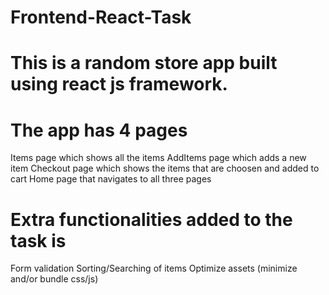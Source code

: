 # Frontend-React-Task
# This is a random store app built using react js framework.
# The app has 4 pages
  Items page which shows all the items
  AddItems page which adds a new item
  Checkout page which shows the items that are choosen and added to cart
  Home page that navigates to all three pages
  
# Extra functionalities added to the task is 
  Form validation 
  Sorting/Searching of items
  Optimize assets (minimize and/or bundle css/js)
